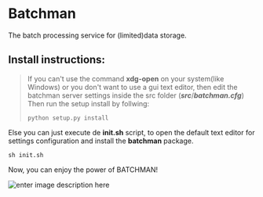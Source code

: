 Batchman
========

The batch processing service for (limited)data storage.

Install instructions:
---------------------
>If you can't use the command **xdg-open** on your system(like Windows) or you don't want to use a gui text editor, then edit the batchman server settings inside the src folder (***src***/***batchman.cfg***)
>Then run the setup install by follwing:
>
> `python setup.py install`

Else you can just execute de **init.sh** script, to open the default text editor for settings configuration and install the **batchman** package.

    sh init.sh

Now, you can enjoy the power of BATCHMAN!

![enter image description here](https://i.imgur.com/URf86EK.png)

